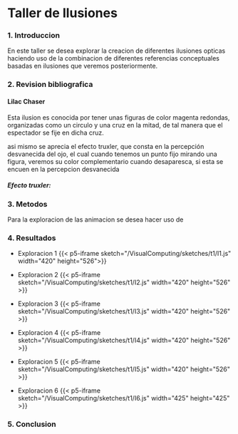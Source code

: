 # **Taller de Ilusiones**

### **1. Introduccion**
En este taller se desea explorar la creacion de diferentes ilusiones opticas haciendo uso de la combinacion de diferentes referencias conceptuales basadas en ilusiones que veremos posteriormente.
### **2. Revision bibliografica**

#### Lilac Chaser
Esta ilusion es conocida por tener unas figuras de color magenta redondas, organizadas como un circulo y una cruz en la mitad, de tal manera que el espectador se fije en dicha cruz. 

asi mismo se aprecia el efecto truxler, que consta en la percepción desvanecida del ojo, el cual cuando tenemos un punto fijo mirando una figura, veremos su color complementario cuando desaparesca, si esta se encuen en la percepcion desvanecida
##### Efecto truxler:
### **3. Metodos**
Para la exploracion de las animacion se desea hacer uso de 
### **4. Resultados**

- Exploracion 1
{{< p5-iframe sketch="/VisualComputing/sketches/t1/I1.js" width="420" height="526">}}

- Exploracion 2
{{< p5-iframe sketch="/VisualComputing/sketches/t1/I2.js" width="420" height="526" >}}

- Exploracion 3
{{< p5-iframe sketch="/VisualComputing/sketches/t1/I3.js" width="420" height="526" >}}

- Exploracion 4
{{< p5-iframe sketch="/VisualComputing/sketches/t1/I4.js" width="420" height="526" >}}

- Exploracion 5
{{< p5-iframe sketch="/VisualComputing/sketches/t1/I5.js" width="420" height="526" >}}


- Exploracion 6
{{< p5-iframe sketch="/VisualComputing/sketches/t1/I6.js" width="425" height="425" >}}

### **5. Conclusion**
